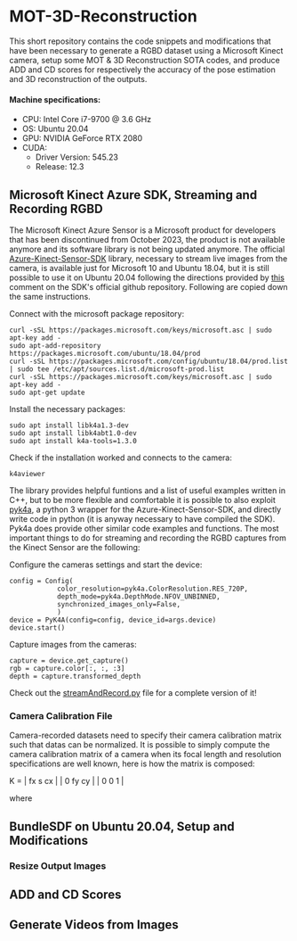 # MOT-3D-Reconstruction
This short repository contains the code snippets and modifications that have been necessary to generate a RGBD dataset using a Microsoft Kinect camera, setup
some MOT & 3D Reconstruction SOTA codes, and produce ADD and CD scores for respectively the accuracy of the pose estimation and 3D reconstruction of the outputs.

#### Machine specifications:
* CPU: Intel Core i7-9700 @ 3.6 GHz
* OS: Ubuntu 20.04
* GPU: NVIDIA GeForce RTX 2080
* CUDA:
  * Driver Version: 545.23
  * Release: 12.3

## Microsoft Kinect Azure SDK, Streaming and Recording RGBD
The Microsoft Kinect Azure Sensor is a Microsoft product for developers that has been discontinued from October 2023, the product is not available anymore and its software library is not being updated anymore. The official [Azure-Kinect-Sensor-SDK](https://github.com/microsoft/Azure-Kinect-Sensor-SDK) library, necessary to stream live images from the camera, is available just for Microsoft 10 and Ubuntu 18.04, but it is still possible to use it on Ubuntu 20.04  following the directions provided by [this](https://github.com/microsoft/Azure-Kinect-Sensor-SDK/issues/1263#issuecomment-710698591) comment on the SDK's official github repository. Following are copied down the same instructions.

Connect with the microsoft package repository:
```
curl -sSL https://packages.microsoft.com/keys/microsoft.asc | sudo apt-key add -
sudo apt-add-repository https://packages.microsoft.com/ubuntu/18.04/prod
curl -sSL https://packages.microsoft.com/config/ubuntu/18.04/prod.list | sudo tee /etc/apt/sources.list.d/microsoft-prod.list
curl -sSL https://packages.microsoft.com/keys/microsoft.asc | sudo apt-key add -
sudo apt-get update
```

Install the necessary packages:
```
sudo apt install libk4a1.3-dev
sudo apt install libk4abt1.0-dev
sudo apt install k4a-tools=1.3.0
```

Check if the installation worked and connects to the camera:

```
k4aviewer
```

The library provides helpful funtions and a list of useful examples written in C++, but to be more flexible and comfortable it is possible to also exploit [pyk4a](https://github.com/etiennedub/pyk4a/), a python 3 wrapper for the Azure-Kinect-Sensor-SDK, and directly write code in python (it is anyway necessary to have compiled the SDK). Pyk4a does provide other similar code examples and functions. The most important things to do for streaming and recording the RGBD captures from the Kinect Sensor are the following:


Configure the cameras settings and start the device:
```
config = Config(
            color_resolution=pyk4a.ColorResolution.RES_720P,
            depth_mode=pyk4a.DepthMode.NFOV_UNBINNED,
            synchronized_images_only=False,
            )
device = PyK4A(config=config, device_id=args.device)
device.start()
```

Capture images from the cameras:
```
capture = device.get_capture()
rgb = capture.color[:, :, :3]
depth = capture.transformed_depth
```

Check out the [streamAndRecord.py](https://github.com/fedona/MOT-3D-Reconstruction/blob/main/Microsoft%20Azure%20Kinect/streamAndRecord.py) file for a complete version  of it!

### Camera Calibration File
Camera-recorded datasets need to specify their camera calibration matrix such that datas can be normalized. It is possible to simply compute the camera calibration matrix of a camera when its focal length and resolution specifications are well known, here is how the matrix is composed:

K = | fx   s  cx |
    |  0  fy  cy |
    |  0   0   1 |

where 

## BundleSDF on Ubuntu 20.04, Setup and Modifications

### Resize Output Images

## ADD and CD Scores

## Generate Videos from Images
